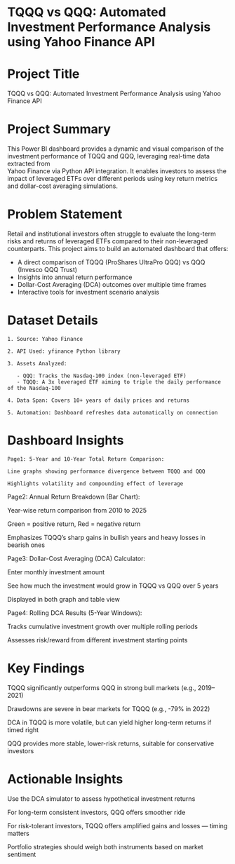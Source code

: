 # TQQQ vs QQQ: Automated Investment Performance Analysis using Yahoo Finance API


# Project Title
  
  TQQQ vs QQQ: Automated Investment Performance Analysis using Yahoo Finance API

# Project Summary

  This Power BI dashboard provides a dynamic and visual comparison of the investment performance of TQQQ and QQQ, leveraging real-time data extracted from   
  Yahoo Finance via Python API integration. It enables investors to assess the impact of leveraged ETFs over different periods using key return metrics and 
  dollar-cost averaging simulations.

# Problem Statement

  Retail and institutional investors often struggle to evaluate the long-term risks and returns of leveraged ETFs compared to their non-leveraged counterparts. 
  This project aims to build an automated dashboard that offers:

  - A direct comparison of TQQQ (ProShares UltraPro QQQ) vs QQQ (Invesco QQQ Trust)
  - Insights into annual return performance
  - Dollar-Cost Averaging (DCA) outcomes over multiple time frames
  - Interactive tools for investment scenario analysis

# Dataset Details

    1. Source: Yahoo Finance
    
    2. API Used: yfinance Python library
    
    3. Assets Analyzed:

       - QQQ: Tracks the Nasdaq-100 index (non-leveraged ETF)
       - TQQQ: A 3x leveraged ETF aiming to triple the daily performance of the Nasdaq-100
       
    4. Data Span: Covers 10+ years of daily prices and returns
    
    5. Automation: Dashboard refreshes data automatically on connection

# Dashboard Insights

    Page1: 5-Year and 10-Year Total Return Comparison:

    Line graphs showing performance divergence between TQQQ and QQQ

    Highlights volatility and compounding effect of leverage

Page2: Annual Return Breakdown (Bar Chart):

Year-wise return comparison from 2010 to 2025

Green = positive return, Red = negative return

Emphasizes TQQQ’s sharp gains in bullish years and heavy losses in bearish ones

Page3: Dollar-Cost Averaging (DCA) Calculator:

Enter monthly investment amount

See how much the investment would grow in TQQQ vs QQQ over 5 years

Displayed in both graph and table view

Page4: Rolling DCA Results (5-Year Windows):

Tracks cumulative investment growth over multiple rolling periods

Assesses risk/reward from different investment starting points


# Key Findings

TQQQ significantly outperforms QQQ in strong bull markets (e.g., 2019–2021)

Drawdowns are severe in bear markets for TQQQ (e.g., -79% in 2022)

DCA in TQQQ is more volatile, but can yield higher long-term returns if timed right

QQQ provides more stable, lower-risk returns, suitable for conservative investors

# Actionable Insights
Use the DCA simulator to assess hypothetical investment returns

For long-term consistent investors, QQQ offers smoother ride

For risk-tolerant investors, TQQQ offers amplified gains and losses — timing matters

Portfolio strategies should weigh both instruments based on market sentiment
